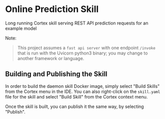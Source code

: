 # Online Prediction Skill

Long running Cortex skill serving REST API prediction requests for an example model

Note:
> This project assumes a `fast api server` with one endpoint `/invoke` that is run with the Uvicorn python3 binary; you may change to another framework or language.

## Building and Publishing the Skill

In order to build the daemon skill Docker image, simply select "Build Skills" from the Cortex menu in the IDE.  You can also right-click on the `skill.yaml` file for the skill and select "Build Skill" from the Cortex context menu.

Once the skill is built, you can publish it the same way, by selecting "Publish".
